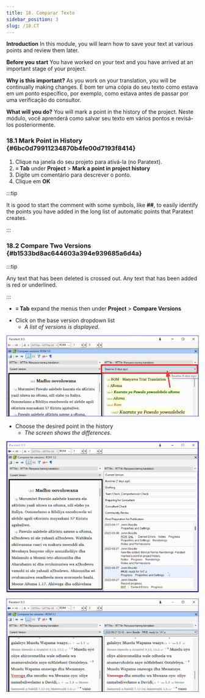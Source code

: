 ```yaml
---
title: 18. Comparar Texto
sidebar_position: 3
slug: /18.CT
---
```


**Introduction** In this module, you will learn how to save your text at various points and review them later.

**Before you start** You have worked on your text and you have arrived at an important stage of your project.

**Why is this important?**  As you work on your translation, you will be continually making changes. É bom ter uma cópia do seu texto como estava em um ponto específico, por exemplo, como estava antes de passar por uma verificação do consultor.

**What will you do?**  You will mark a point in the history of the project. Neste módulo, você aprenderá como salvar seu texto em vários pontos e revisá-los posteriormente.

### 18.1 Mark Point in History {#6bc0d79911234870b4fe00d7193f8414}

1. Clique na janela do seu projeto para ativá-la (no Paratext).
2. **≡ Tab** under **Project** &gt; **Mark a point in project history**
3. Digite um comentário para descrever o ponto.
4. Clique em **OK**

:::tip

It is good to start the comment with some symbols, like **##**, to easily identify the points you have added in the long list of automatic points that Paratext creates.

:::

### 18.2 Compare Two Versions {#b1533bd8ac644603a394e939685a6d4a}

:::tip

Any text that has been deleted is crossed out. Any text that has been added is red or underlined.

:::

- **≡ Tab** expand the menus then under **Project** &gt; **Compare Versions**

<div class='notion-row'>
<div class='notion-column' style={{width: 'calc((100% - (min(32px, 4vw) * 1)) * 0.5)'}}>

- Click on the base version dropdown list
  - _A list of versions is displayed_.

</div><div className='notion-spacer'></div>

<div class='notion-column' style={{width: 'calc((100% - (min(32px, 4vw) * 1)) * 0.5)'}}>

![](./9214547.png)

</div><div className='notion-spacer'></div>
</div>

<div class='notion-row'>
<div class='notion-column' style={{width: 'calc((100% - (min(32px, 4vw) * 1)) * 0.5000000000000001)'}}>

- Choose the desired point in the history
  - _The screen shows the differences_.

</div><div className='notion-spacer'></div>

<div class='notion-column' style={{width: 'calc((100% - (min(32px, 4vw) * 1)) * 0.5)'}}>

![](./1950342118.png)

![](./621740961.png)

</div><div className='notion-spacer'></div>
</div>

